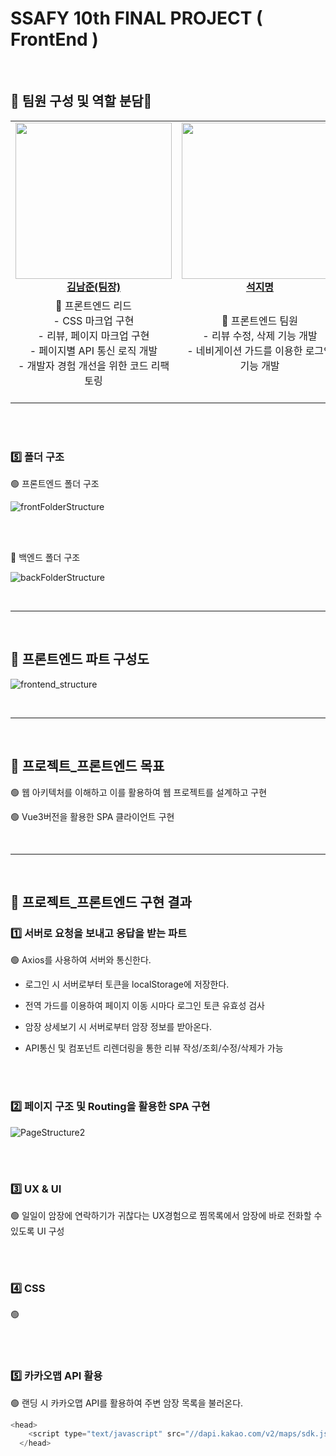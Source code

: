 # SSAFY 10th FINAL PROJECT ( FrontEnd )
<br/>

## 👐 팀원 구성 및 역할 분담👐

<table align="center">
    <tr align="center">
          <td style="min-width: 220px;">
            <a href="https://github.com/NamjunKim12">
              <img src="https://github.com/namjunkim12.png"" width="250">
                <br />
              <b>김남준(팀장)</b>
            </a> 
        </td>
        <td style="min-width: 220px;">
            <a href="https://github.com/jseok0917">
              <img src="https://github.com/ssafy10-seoul07/PJT6-M/assets/69416561/e103b1e7-cbaa-4efe-9cc2-8c15b87b82c6" width="250">
              <br />
              <b>석지명</b>
            </a> 
        </td>
    </tr>
    <tr align="center">
        <td>
        🙋 프론트엔드 리드<br>
        - CSS 마크업 구현<br>
        - 리뷰, 페이지 마크업 구현<br>
        - 페이지별 API 통신 로직 개발<br>
        - 개발자 경험 개선을 위한 코드 리팩토링<br>
        <br/>
        </td>
        <td>
        🙋 프론트엔드 팀원<br>
        - 리뷰 수정, 삭제 기능 개발<br>
        - 네비게이션 가드를 이용한 로그인 기능 개발<br>
        <br/>
        </td>
    </tr>
</table>

<br/>
<br/>


### 5️⃣ 폴더 구조

🟢 프론트엔드 폴더 구조

![frontFolderStructure](https://github.com/jseok0917/jseok0917/assets/139304962/1e2c3be1-492b-4237-a354-54f52c3cab66)

<br>
<br>

🔴 백엔드 폴더 구조

![backFolderStructure](https://github.com/jseok0917/jseok0917/assets/139304962/6672802e-512f-4abd-b00a-2bc3a187d716)

<br>
<hr>
<br>


## 📌 프론트엔드 파트 구성도

![frontend_structure](https://github.com/jseok0917/jseok0917/assets/139304962/d8a77c02-66ba-497b-98e5-ff5b913b5675)

<br>
<hr>
<br>


## 📌 프로젝트_프론트엔드 목표


🟢 웹 아키텍처를 이해하고 이를 활용하여 웹 프로젝트를 설계하고 구현

🟢 Vue3버전을 활용한 SPA 클라이언트 구현

<br>
<hr>
<br>

## 📌 프로젝트_프론트엔드 구현 결과

### 1️⃣ 서버로 요청을 보내고 응답을 받는 파트

🟢 Axios를 사용하여 서버와 통신한다.

  - 로그인 시 서버로부터 토큰을 localStorage에 저장한다.

  - 전역 가드를 이용하여 페이지 이동 시마다 로그인 토큰 유효성 검사

  - 암장 상세보기 시 서버로부터 암장 정보를 받아온다.

  - API통신 및 컴포넌트 리렌더링을 통한 리뷰 작성/조회/수정/삭제가 가능


<br>
<br>

### 2️⃣ 페이지 구조 및 Routing을 활용한 SPA 구현

![PageStructure2](https://github.com/jseok0917/jseok0917/assets/139304962/9508b3ed-16d2-422a-91c0-d506bbebbca8)

<br>
<br>

### 3️⃣ UX & UI

🟢 일일이 암장에 연락하기가 귀찮다는 UX경험으로 찜목록에서 암장에 바로 전화할 수 있도록
UI 구성

<br>
<br>

### 4️⃣ CSS

🟢

<br>
<br>

### 5️⃣ 카카오맵 API 활용

🟢 랜딩 시 카카오맵 API를 활용하여 주변 암장 목록을 불러온다. 

```javascript
<head>
    <script type="text/javascript" src="//dapi.kakao.com/v2/maps/sdk.js?appkey=af068cfaaa9dcb4e3c1f083f3b9982f0&libraries=services"></script>
  </head>
```

<br>
<br>
